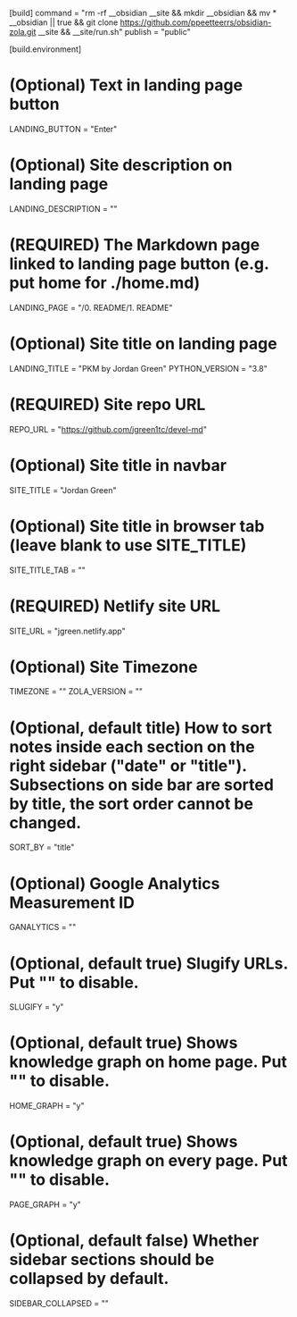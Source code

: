 [build]
command = "rm -rf __obsidian __site && mkdir __obsidian && mv * __obsidian || true && git clone https://github.com/ppeetteerrs/obsidian-zola.git __site && __site/run.sh"
publish = "public"

[build.environment]
# (Optional) Text in landing page button
LANDING_BUTTON = "Enter"
# (Optional) Site description on landing page
LANDING_DESCRIPTION = ""
# (REQUIRED) The Markdown page linked to landing page button (e.g. put home for ./home.md)
LANDING_PAGE = "/0. README/1. README"
# (Optional) Site title on landing page
LANDING_TITLE = "PKM by Jordan Green"
PYTHON_VERSION = "3.8"
# (REQUIRED) Site repo URL
REPO_URL = "https://github.com/jgreen1tc/devel-md"
# (Optional) Site title in navbar
SITE_TITLE = "Jordan Green"
# (Optional) Site title in browser tab (leave blank to use SITE_TITLE)
SITE_TITLE_TAB = ""
# (REQUIRED) Netlify site URL
SITE_URL = "jgreen.netlify.app"
# (Optional) Site Timezone
TIMEZONE = ""
ZOLA_VERSION = ""
# (Optional, default title) How to sort notes inside each section on the right sidebar ("date" or "title"). Subsections on side bar are sorted by title, the sort order cannot be changed.
SORT_BY = "title"
# (Optional) Google Analytics Measurement ID
GANALYTICS = ""
# (Optional, default true) Slugify URLs. Put "" to disable.
SLUGIFY = "y"
# (Optional, default true) Shows knowledge graph on home page. Put "" to disable.
HOME_GRAPH = "y"
# (Optional, default true) Shows knowledge graph on every page. Put "" to disable.
PAGE_GRAPH = "y"
# (Optional, default false) Whether sidebar sections should be collapsed by default.
SIDEBAR_COLLAPSED = ""